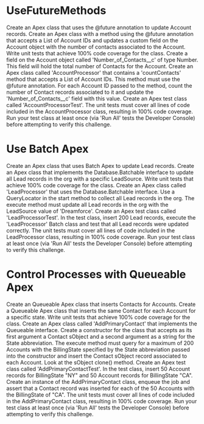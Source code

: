 # UseFutureMethods

Create an Apex class that uses the @future annotation to update Account records.
Create an Apex class with a method using the @future annotation that accepts a List of Account IDs and updates a custom field on the Account object with the number of contacts associated to the Account. Write unit tests that achieve 100% code coverage for the class.
Create a field on the Account object called 'Number_of_Contacts__c' of type Number. This field will hold the total number of Contacts for the Account.
Create an Apex class called 'AccountProcessor' that contains a 'countContacts' method that accepts a List of Account IDs. This method must use the @future annotation.
For each Account ID passed to the method, count the number of Contact records associated to it and update the 'Number_of_Contacts__c' field with this value.
Create an Apex test class called 'AccountProcessorTest'.
The unit tests must cover all lines of code included in the AccountProcessor class, resulting in 100% code coverage.
Run your test class at least once (via 'Run All' tests the Developer Console) before attempting to verify this challenge.

# Use Batch Apex
Create an Apex class that uses Batch Apex to update Lead records.
Create an Apex class that implements the Database.Batchable interface to update all Lead records in the org with a specific LeadSource. Write unit tests that achieve 100% code coverage for the class.
Create an Apex class called 'LeadProcessor' that uses the Database.Batchable interface.
Use a QueryLocator in the start method to collect all Lead records in the org.
The execute method must update all Lead records in the org with the LeadSource value of 'Dreamforce'.
Create an Apex test class called 'LeadProcessorTest'.
In the test class, insert 200 Lead records, execute the 'LeadProcessor' Batch class and test that all Lead records were updated correctly.
The unit tests must cover all lines of code included in the LeadProcessor class, resulting in 100% code coverage.
Run your test class at least once (via 'Run All' tests the Developer Console) before attempting to verify this challenge.

# Control Processes with Queueable Apex
Create an Queueable Apex class that inserts Contacts for Accounts.
Create a Queueable Apex class that inserts the same Contact for each Account for a specific state. Write unit tests that achieve 100% code coverage for the class.
Create an Apex class called 'AddPrimaryContact' that implements the Queueable interface.
Create a constructor for the class that accepts as its first argument a Contact sObject and a second argument as a string for the State abbreviation.
The execute method must query for a maximum of 200 Accounts with the BillingState specified by the State abbreviation passed into the constructor and insert the Contact sObject record associated to each Account. Look at the sObject clone() method.
Create an Apex test class called 'AddPrimaryContactTest'.
In the test class, insert 50 Account records for BillingState "NY" and 50 Account records for BillingState "CA". Create an instance of the AddPrimaryContact class, enqueue the job and assert that a Contact record was inserted for each of the 50 Accounts with the BillingState of "CA".
The unit tests must cover all lines of code included in the AddPrimaryContact class, resulting in 100% code coverage.
Run your test class at least once (via 'Run All' tests the Developer Console) before attempting to verify this challenge.

